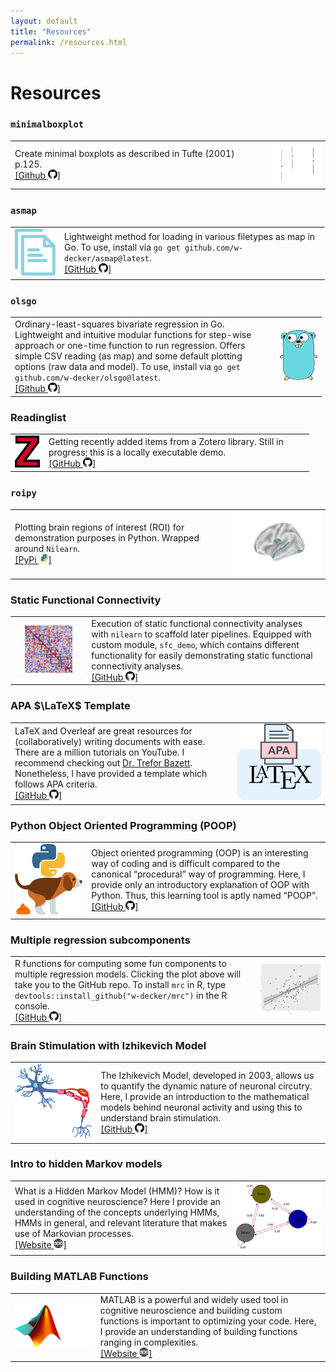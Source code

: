 ```yaml
---
layout: default
title: "Resources"
permalink: /resources.html
---
```


# Resources

### **`minimalboxplot`**
<table>
<tr>
<td style="width:410px">Create minimal boxplots as described in Tufte (2001) p.125. 
 <br><a href="https://github.com/w-decker/minimalboxplot">[Github <img src="/images/githubicon.png" alt="GitHub" width="15" height="15">]</a>
</td>
<td style="width:80px"><img src="/images/mpb.png"></td>
</tr>
</table>

### **`asmap`**
<table>
<tr>
 <td style="width:65px"><img src="/images/asmap_logo.png"></td>
<td style="width:410px">Lightweight method for loading in various filetypes as map in Go. To use, install via <code>go get github.com/w-decker/asmap@latest</code>. 
 <br><a href="https://github.com/w-decker/asmap">[GitHub <img src="/images/githubicon.png" alt="GitHub" width="15" height="15">]</a>
</td>
</tr>
</table>

### **`olsgo`**
<table>
<tr>
<td style="width:410px">Ordinary-least-squares bivariate regression in Go. Lightweight and intuitive modular functions for step-wise approach or one-time function to run regression. Offers simple CSV reading (as map) and some default plotting options (raw data and model). To use, install via <code>go get github.com/w-decker/olsgo@latest</code>. 
 <br><a href="https://github.com/w-decker/olsgo">[Github <img src="/images/githubicon.png" alt="GitHub" width="15" height="15">]</a>
</td>
<td style="width:60px"><img src="/images/gologo.png"></td>
</tr>
</table>

### Readinglist
<table>
<tr>
 <td style="width:40px"><img src="/images/z.png"></td>
<td style="width:410px">Getting recently added items from a Zotero library. Still in progress; this is a locally executable demo. 
 <br><a href="https://github.com/w-decker/readinglist">[GitHub <img src="/images/githubicon.png" alt="GitHub" width="15" height="15">]</a>
</td>
</tr>
</table>

### **`roipy`**
<table>
<tr>
<td style="width:410px">Plotting brain regions of interest (ROI) for demonstration purposes in Python. Wrapped around <code>Nilearn</code>.
 <br><a href="https://pypi.org/project/roipy/">[PyPi <img src="/images/pypilogo_color.png" alt="PyPi" width="15" height="15">]</a>
</td>
<td style="width:175px"><img src="/images/brain.png"></td>
</tr>
</table>

### Static Functional Connectivity
<table>
<tr>
 <td style="width:125px"><img src="/images/fc.png"></td>
<td style="width:410px">Execution of static functional connectivity analyses with <code>nilearn</code> to scaffold later pipelines. Equipped with custom module, <code>sfc_demo</code>, which contains different functionality for easily demonstrating static functional connectivity analyses.
 <br><a href="https://github.com/w-decker/sFC-Demo">[GitHub <img src="/images/githubicon.png" alt="GitHub" width="15" height="15">]</a>
</td>
</tr>
</table>

### APA $\LaTeX$ Template
<table>
<tr>
<td style="width:410px">LaTeX and Overleaf are great resources for (collaboratively) writing documents with ease. There are a million tutorials on YouTube. I recommend checking out <a href="https://www.youtube.com/@DrTrefor"> Dr. Trefor Bazett</a>. Nonetheless, I have provided a template which follows APA criteria.
 <br><a href="https://github.com/w-decker/APA-Manuscript-Template">[GitHub <img src="/images/githubicon.png" alt="GitHub" width="15" height="15">]</a>
</td>
<td style="width:175px"><img src="/images/apalatex.png"></td>
</tr>
</table>

### Python Object Oriented Programming (POOP)
<table>
<tr>
 <td style="width:125px"><img src="/images/poop_logo.png"></td>
<td style="width:410px">Object oriented programming (OOP) is an interesting way of coding and is difficult compared to the canonical “procedural” way of programming. Here, I provide only an introductory explanation of OOP with Python. Thus, this learning tool is aptly named “POOP”.
 <br><a href="https://w-decker.github.io/poop/intro.html">[GitHub <img src="/images/githubicon.png" alt="GitHub" width="15" height="15">]</a>
</td>
</tr>
</table>

### Multiple regression subcomponents
<table>
<tr>
<td style="width:410px">R functions for computing some fun components to multiple regression models. Clicking the plot above will take you to the GitHub repo. To install <code>mrc</code> in R, type <code>devtools::install_github("w-decker/mrc")</code> in the R console.
 <br><a href="https://github.com/w-decker/mrc">[GitHub <img src="/images/githubicon.png" alt="GitHub" width="15" height="15">]</a>
</td>
<td style="width:125px"><img src="/images/mrc.png"></td>
</tr>
</table>

### Brain Stimulation with Izhikevich Model
<table>
<tr>
 <td style="width:150px"><img src="/images/neuron.png"></td>
<td style="width:410px">The Izhikevich Model, developed in 2003, allows us to quantify the dynamic nature of neuronal circutry. Here, I provide an introduction to the mathematical models behind neuronal activity and using this to understand brain stimulation.
 <br><a href="https://github.com/w-decker/brain-circuit-stim">[GitHub <img src="/images/githubicon.png" alt="GitHub" width="15" height="15">]</a>
</td>
</tr>
</table>

### Intro to hidden Markov models
<table>
<tr>
<td style="width:410px">What is a Hidden Markov Model (HMM)? How is it used in cognitive neuroscience? Here I provide an understanding of the concepts underlying HMMs, HMMs in general, and relevant literature that makes use of Markovian processes.
 <br><a href="https://w-decker.github.io/hidden-markov-model/intro.html">[Website <img src="/images/wwwlogo.png" alt="WWW" width="15" height="15">]</a>
</td>
<td style="width:175px"><img src="/images/intro_weather.png"></td>
</tr>
</table>

### Building MATLAB Functions
<table>
<tr>
 <td style="width:150px"><img src="/images/matlab-funcs.png"></td>
<td style="width:410px">MATLAB is a powerful and widely used tool in cognitive neuroscience and building custom functions is important to optimizing your code. Here, I provide an understanding of building functions ranging in complexities.
 <br><a href="https://w-decker.github.io/matlab-funcs/intro.html">[Website <img src="/images/wwwlogo.png" alt="WWW" width="15" height="15">]</a>
</td>
</tr>
</table>
